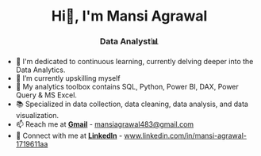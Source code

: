 <h1 align="center">Hi👋, I'm Mansi Agrawal </h1>
<h3 align="center">Data Analyst📊 </h3>

- 🔭 I'm dedicated to continuous learning, currently delving deeper into the Data Analytics.
- 🌱 I’m currently upskilling myself
- 🧰 My analytics toolbox contains SQL, Python, Power BI, DAX, Power Query & MS Excel.
- 📚 Specialized in data collection, data cleaning, data analysis, and data visualization.
- 📫 Reach me at **[Gmail](mailto:mansiagrawal483@gmail.com)** - mansiagrawal483@gmail.com
- 🔗 Connect with me at **[LinkedIn](https://www.linkedin.com/in/mansi-agrawal-1719611aa/)** - www.linkedin.com/in/mansi-agrawal-1719611aa



